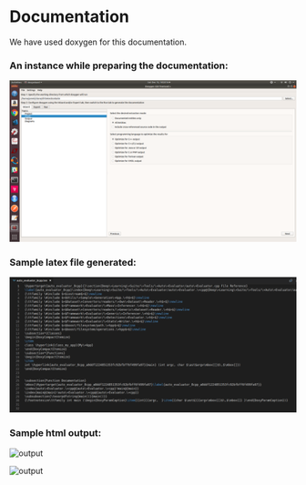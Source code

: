 # Documentation

We have used doxygen for this documentation.

### An instance while preparing the documentation:

![input-content](Screenshots/doxygen.png)

### Sample latex file generated:

![input-style](Screenshots/auto_evaluator_8cpp_latex.png)

### Sample html output:

![output](output/autoEvaluator.cpp.png)

![output](output/YoloDatasetWriter.png)
